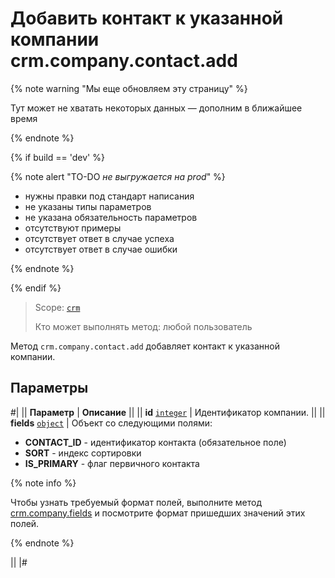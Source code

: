 # Добавить контакт к указанной компании crm.company.contact.add

{% note warning "Мы еще обновляем эту страницу" %}

Тут может не хватать некоторых данных — дополним в ближайшее время

{% endnote %}

{% if build == 'dev' %}

{% note alert "TO-DO _не выгружается на prod_" %}

- нужны правки под стандарт написания
- не указаны типы параметров
- не указана обязательность параметров
- отсутствуют примеры
- отсутствует ответ в случае успеха
- отсутствует ответ в случае ошибки

{% endnote %}

{% endif %}

> Scope: [`crm`](../../../scopes/permissions.md)
>
> Кто может выполнять метод: любой пользователь

Метод `crm.company.contact.add` добавляет контакт к указанной компании.

## Параметры

#|
|| **Параметр** | **Описание** ||
|| **id**
[`integer`](../../../data-types.md) | Идентификатор компании. ||
|| **fields**
[`object`](../../../data-types.md) | Объект со следующими полями: 
- **CONTACT_ID** - идентификатор контакта (обязательное поле) 
- **SORT** - индекс сортировки
- **IS_PRIMARY** - флаг первичного контакта

{% note info %}

Чтобы узнать требуемый формат полей, выполните метод [crm.company.fields](../crm-company-fields.md) и посмотрите формат пришедших значений этих полей. 

{% endnote %}

||
|#
